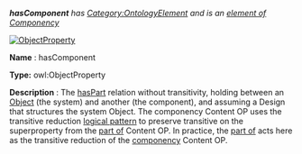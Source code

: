 ___hasComponent__ 
 has
 [Category:OntologyElement](../../Category/OntologyElement "Category:OntologyElement") 
 and is an
 [element of](../../Property/ElementOf "Property:ElementOf") 
[Componency](../../Submissions/Componency "Submissions:Componency")_




  





[![ObjectProperty](../../images/thumb/c/c3/ObjectProperty.gif/45px-ObjectProperty.gif)](../../Image/ObjectProperty.gif "ObjectProperty")


__Name__ 
 : hasComponent
 



__Type:__ 
 owl:ObjectProperty
 



__Description__ 
 : The
 [hasPart](../../Submissions/PartOf/hasPart "Submissions:PartOf/hasPart") 
 relation without transitivity, holding between an
 [Object](../../Image/ObjectProperty.gif "Submissions:Componency/Object") 
 (the system) and another (the component), and assuming a Design that structures the system Object. 
The componency Content OP uses the transitive reduction
 [logical pattern](../../Category/LogicalOP "Category:LogicalOP") 
 to preserve transitive on the superproperty from the
 [part of](../../Submissions/PartOf "Submissions:PartOf") 
 Content OP. In practice, the
 [part of](../../Submissions/PartOf "Submissions:PartOf") 
 acts here as the transitive reduction of the
 [componency](../../Submissions/Componency "Submissions:Componency") 
 Content OP.